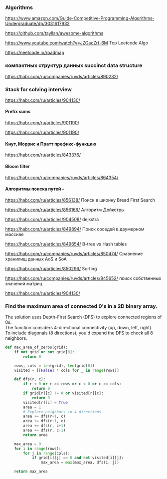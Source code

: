 ### Algorithms

https://www.amazon.com/Guide-Competitive-Programming-Algorithms-Undergraduate/dp/3031617932


https://github.com/tayllan/awesome-algorithms

https://www.youtube.com/watch?v=JZGacZrf-6M Top Leetcode Algo

https://neetcode.io/roadmap


### компактных структур данных  succinct data structure

https://habr.com/ru/companies/ruvds/articles/890232/

### Stack for solving interview

https://habr.com/ru/articles/904130/

#### Prefix sums 

https://habr.com/ru/articles/901190/

https://habr.com/ru/articles/901190/

#### Кнут, Моррис и Пратт  префикс-функцию

https://habr.com/ru/articles/843376/

#### Bloom filter

https://habr.com/ru/companies/ruvds/articles/864354/

#### Алгоритмы поиска путей - 


https://habr.com/ru/articles/856138/ Поиск в ширину Bread First Search

https://habr.com/ru/articles/856166/  Алгоритм Дейкстры

https://habr.com/ru/articles/904508/ dejkstra

https://habr.com/ru/articles/849894/ Поиск соседей в двумерном массиве

https://habr.com/ru/articles/849654/  B-tree vs Hash tables


https://habr.com/ru/companies/ruvds/articles/850474/ Сравнение хранилищ данных AoS и SoA


https://habr.com/ru/articles/850296/  Sorting

https://habr.com/ru/companies/ruvds/articles/845652/  поиск собственных значений матриц

https://habr.com/ru/articles/904130/



### Find the maximum area of connected 0's in a 2D binary array. 
The solution uses Depth-First Search (DFS) to explore connected regions of 0s.  
The function considers 4-directional connectivity (up, down, left, right).  
To include diagonals (8 directions), you'd expand the DFS to check all 8 neighbors.  


```python
def max_area_of_zeros(grid):
    if not grid or not grid[0]:
        return 0

    rows, cols = len(grid), len(grid[0])
    visited = [[False] * cols for _ in range(rows)]

    def dfs(r, c):
        if r < 0 or r >= rows or c < 0 or c >= cols:
            return 0
        if grid[r][c] != 0 or visited[r][c]:
            return 0
        visited[r][c] = True
        area = 1
        # Explore neighbors in 4 directions
        area += dfs(r+1, c)
        area += dfs(r-1, c)
        area += dfs(r, c+1)
        area += dfs(r, c-1)
        return area

    max_area = 0
    for i in range(rows):
        for j in range(cols):
            if grid[i][j] == 0 and not visited[i][j]:
                max_area = max(max_area, dfs(i, j))

    return max_area
```
